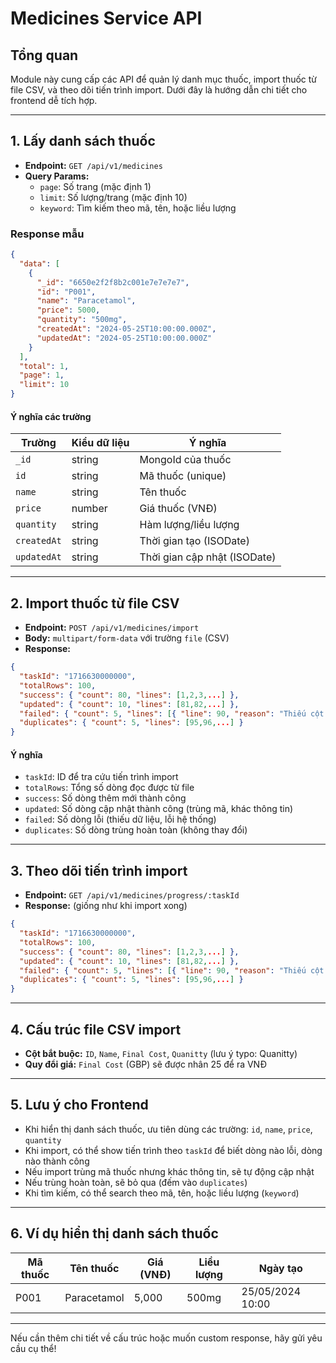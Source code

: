 # Medicines Service API

## Tổng quan

Module này cung cấp các API để quản lý danh mục thuốc, import thuốc từ file CSV, và theo dõi tiến trình import. Dưới đây là hướng dẫn chi tiết cho frontend dễ tích hợp.

---

## 1. Lấy danh sách thuốc

- **Endpoint:** `GET /api/v1/medicines`
- **Query Params:**
  - `page`: Số trang (mặc định 1)
  - `limit`: Số lượng/trang (mặc định 10)
  - `keyword`: Tìm kiếm theo mã, tên, hoặc liều lượng

### Response mẫu

```json
{
  "data": [
    {
      "_id": "6650e2f2f8b2c001e7e7e7e7",
      "id": "P001",
      "name": "Paracetamol",
      "price": 5000,
      "quantity": "500mg",
      "createdAt": "2024-05-25T10:00:00.000Z",
      "updatedAt": "2024-05-25T10:00:00.000Z"
    }
  ],
  "total": 1,
  "page": 1,
  "limit": 10
}
```

#### Ý nghĩa các trường

| Trường      | Kiểu dữ liệu | Ý nghĩa                      |
| ----------- | ------------ | ---------------------------- |
| `_id`       | string       | MongoId của thuốc            |
| `id`        | string       | Mã thuốc (unique)            |
| `name`      | string       | Tên thuốc                    |
| `price`     | number       | Giá thuốc (VNĐ)              |
| `quantity`  | string       | Hàm lượng/liều lượng         |
| `createdAt` | string       | Thời gian tạo (ISODate)      |
| `updatedAt` | string       | Thời gian cập nhật (ISODate) |

---

## 2. Import thuốc từ file CSV

- **Endpoint:** `POST /api/v1/medicines/import`
- **Body:** `multipart/form-data` với trường `file` (CSV)
- **Response:**

```json
{
  "taskId": "1716630000000",
  "totalRows": 100,
  "success": { "count": 80, "lines": [1,2,3,...] },
  "updated": { "count": 10, "lines": [81,82,...] },
  "failed": { "count": 5, "lines": [{ "line": 90, "reason": "Thiếu cột dữ liệu" }] },
  "duplicates": { "count": 5, "lines": [95,96,...] }
}
```

#### Ý nghĩa

- `taskId`: ID để tra cứu tiến trình import
- `totalRows`: Tổng số dòng đọc được từ file
- `success`: Số dòng thêm mới thành công
- `updated`: Số dòng cập nhật thành công (trùng mã, khác thông tin)
- `failed`: Số dòng lỗi (thiếu dữ liệu, lỗi hệ thống)
- `duplicates`: Số dòng trùng hoàn toàn (không thay đổi)

---

## 3. Theo dõi tiến trình import

- **Endpoint:** `GET /api/v1/medicines/progress/:taskId`
- **Response:** (giống như khi import xong)

```json
{
  "taskId": "1716630000000",
  "totalRows": 100,
  "success": { "count": 80, "lines": [1,2,3,...] },
  "updated": { "count": 10, "lines": [81,82,...] },
  "failed": { "count": 5, "lines": [{ "line": 90, "reason": "Thiếu cột dữ liệu" }] },
  "duplicates": { "count": 5, "lines": [95,96,...] }
}
```

---

## 4. Cấu trúc file CSV import

- **Cột bắt buộc:** `ID`, `Name`, `Final Cost`, `Quanitty` (lưu ý typo: Quanitty)
- **Quy đổi giá:** `Final Cost` (GBP) sẽ được nhân 25 để ra VNĐ

---

## 5. Lưu ý cho Frontend

- Khi hiển thị danh sách thuốc, ưu tiên dùng các trường: `id`, `name`, `price`, `quantity`
- Khi import, có thể show tiến trình theo `taskId` để biết dòng nào lỗi, dòng nào thành công
- Nếu import trùng mã thuốc nhưng khác thông tin, sẽ tự động cập nhật
- Nếu trùng hoàn toàn, sẽ bỏ qua (đếm vào `duplicates`)
- Khi tìm kiếm, có thể search theo mã, tên, hoặc liều lượng (`keyword`)

---

## 6. Ví dụ hiển thị danh sách thuốc

| Mã thuốc | Tên thuốc   | Giá (VNĐ) | Liều lượng | Ngày tạo         |
| -------- | ----------- | --------- | ---------- | ---------------- |
| P001     | Paracetamol | 5,000     | 500mg      | 25/05/2024 10:00 |

---

Nếu cần thêm chi tiết về cấu trúc hoặc muốn custom response, hãy gửi yêu cầu cụ thể!
